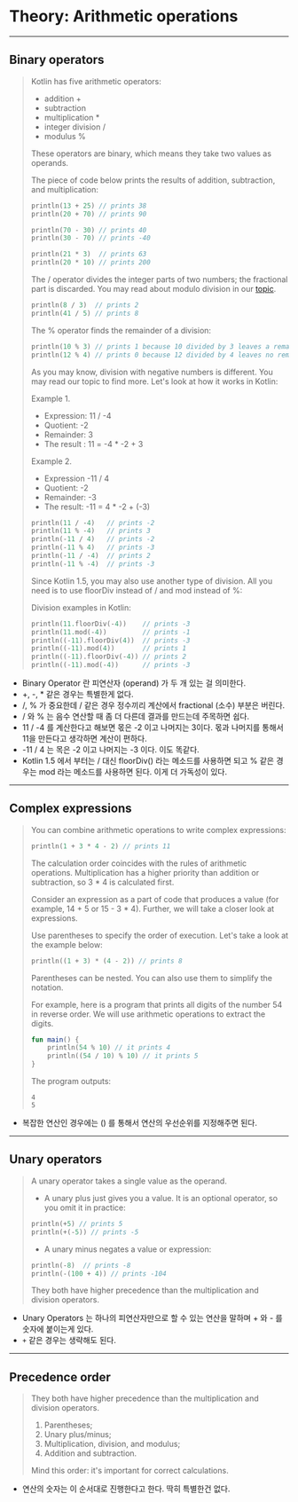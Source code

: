 # Theory: Arithmetic operations

***

## Binary operators

> Kotlin has five arithmetic operators:
> - addition +
> - subtraction 
> - multiplication *
> - integer division /
> - modulus %
>
> These operators are binary, which means they take two values as operands.
> 
> The piece of code below prints the results of addition, subtraction, and multiplication:
>
> ```kotlin
> println(13 + 25) // prints 38
> println(20 + 70) // prints 90
> 
> println(70 - 30) // prints 40
> println(30 - 70) // prints -40
> 
> println(21 * 3)  // prints 63
> println(20 * 10) // prints 200
> ```
> 
> The / operator divides the integer parts of two numbers; the fractional part is discarded. You may read about modulo division in our [topic](https://hyperskill.org/learn/step/10586).
>
> ```kotlin
> println(8 / 3)  // prints 2
> println(41 / 5) // prints 8
> ```
>
> The % operator finds the remainder of a division:
>  
> ````kotlin
> println(10 % 3) // prints 1 because 10 divided by 3 leaves a remainder of 1
> println(12 % 4) // prints 0 because 12 divided by 4 leaves no remainder
> ````
> 
> As you may know, division with negative numbers is different. You may read our topic to find more. Let's look at how it works in Kotlin:
>
> Example 1.
> - Expression: 11 / -4 
> - Quotient: -2
> - Remainder: 3
> - The result : 11 = -4 * -2 + 3 
>
> Example 2.
> - Expression -11 / 4
> - Quotient: -2
> - Remainder: -3
> - The result: -11 = 4 * -2 + (-3)
>
> ````kotlin
> println(11 / -4)   // prints -2
> println(11 % -4)   // prints 3
> println(-11 / 4)   // prints -2
> println(-11 % 4)   // prints -3
> println(-11 / -4)  // prints 2
> println(-11 % -4)  // prints -3
> ````
> 
> Since Kotlin 1.5, you may also use another type of division. All you need is to use floorDiv instead of / and mod instead of %:
>
> Division examples in Kotlin:
>
> ````kotlin
> println(11.floorDiv(-4))    // prints -3
> println(11.mod(-4))         // prints -1
> println((-11).floorDiv(4))  // prints -3
> println((-11).mod(4))       // prints 1
> println((-11).floorDiv(-4)) // prints 2
> println((-11).mod(-4))      // prints -3
> ````

- Binary Operator 란 피연산자 (operand) 가 두 개 있는 걸 의미한다.
- +, -, * 같은 경우는 특별한게 없다.
- /, % 가 중요한데 / 같은 경우 정수끼리 계산에서 fractional (소수) 부분은 버린다.
- / 와 % 는 음수 연산할 때 좀 더 다른데 결과를 만드는데 주목하면 쉽다.
- 11 / -4 를 계산한다고 해보면 몫은 -2 이고 나머지는 3이다. 몫과 나머지를 통해서 11을 만든다고 생각하면 계산이 편하다.
- -11 / 4 는 목은 -2 이고 나머지는 -3 이다. 이도 똑같다.
- Kotlin 1.5 에서 부터는 / 대신 floorDiv() 라는 메소드를 사용하면 되고 % 같은 경우는 mod 라는 메소드를 사용하면 된다. 이게 더 가독성이 있다.

***

## Complex expressions

> You can combine arithmetic operations to write complex expressions:
> 
> ```kotlin
> println(1 + 3 * 4 - 2) // prints 11
> ```
> 
> The calculation order coincides with the rules of arithmetic operations. Multiplication has a higher priority than addition or subtraction, so 3 * 4 is calculated first.
> 
> Consider an expression as a part of code that produces a value (for example, 14 + 5 or 15 - 3 * 4). Further, we will take a closer look at expressions.
>
> Use parentheses to specify the order of execution. Let's take a look at the example below:
> 
> ````kotlin
> println((1 + 3) * (4 - 2)) // prints 8
> ````
> 
> Parentheses can be nested. You can also use them to simplify the notation.
> 
> For example, here is a program that prints all digits of the number 54 in reverse order. We will use arithmetic operations to extract the digits.
>
> ```kotlin
> fun main() {
>     println(54 % 10) // it prints 4
>     println((54 / 10) % 10) // it prints 5
> }
> ```
> 
> The program outputs:
>
> ```
> 4
> 5
> ```

- 복잡한 연산인 경우에는 () 를 통해서 연산의 우선순위를 지정해주면 된다. 

***

## Unary operators

> A unary operator takes a single value as the operand.
> - A unary plus just gives you a value. It is an optional operator, so you omit it in practice:
> ```kotlin
> println(+5) // prints 5
> println(+(-5)) // prints -5
> ```
> 
> - A unary minus negates a value or expression:
>
> ```kotlin
> println(-8)  // prints -8
> println(-(100 + 4)) // prints -104
> ```
>
> They both have higher precedence than the multiplication and division operators.

- Unary Operators 는 하나의 피연산자만으로 할 수 있는 연산을 말하며 + 와 - 를 숫자에 붙이는게 있다.
- `+` 같은 경우는 생략해도 된다. 

***

## Precedence order

> They both have higher precedence than the multiplication and division operators.
> 1. Parentheses;
> 2. Unary plus/minus;
> 3. Multiplication, division, and modulus;
> 4. Addition and subtraction.
>
> Mind this order: it's important for correct calculations.
  
- 연산의 숫자는 이 순서대로 진행한다고 한다. 딱히 특별한건 없다. 

